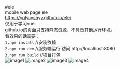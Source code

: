 #ele</br>
mobile web page ele</br>
https://yqlycyshyy.github.io/ele/</br>
仅用于学习vue</br>
github.io的页面只支持静态资源，不具备其他运行环境。</br>
看效果的话需要：</br>
`1.npm install` //安装依赖</br>
`2.npm run dev` //服务端运行 访问 http://localhost:8080</br>
`3.npm run build`  //项目打包 </br>
 ![image1](https://github.com/yqlycyshyy/ele/master/effect_image/effect_image1.png)
 ![image2](https://github.com/yqlycyshyy/ele/master/effect_image/effect_image2.png)
 ![image3](https://github.com/yqlycyshyy/ele/master/effect_image/effect_image3.png)
 ![image4](https://github.com/yqlycyshyy/ele/master/effect_image/effect_image4.png)
